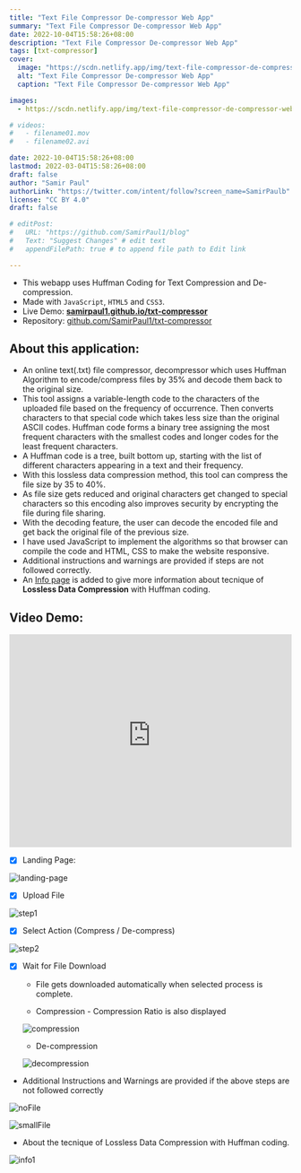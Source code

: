 ```yaml
---
title: "Text File Compressor De-compressor Web App"
summary: "Text File Compressor De-compressor Web App"
date: 2022-10-04T15:58:26+08:00
description: "Text File Compressor De-compressor Web App"
tags: [txt-compressor]
cover:
  image: "https://scdn.netlify.app/img/text-file-compressor-de-compressor-web-app-preview.webp"
  alt: "Text File Compressor De-compressor Web App"
  caption: "Text File Compressor De-compressor Web App"

images:
  - https://scdn.netlify.app/img/text-file-compressor-de-compressor-web-app-preview.webp

# videos:
#   - filename01.mov
#   - filename02.avi

date: 2022-10-04T15:58:26+08:00
lastmod: 2022-03-04T15:58:26+08:00
draft: false
author: "Samir Paul"
authorLink: "https://twitter.com/intent/follow?screen_name=SamirPaulb"
license: "CC BY 4.0"
draft: false

# editPost:
#   URL: "https://github.com/SamirPaul1/blog"
#   Text: "Suggest Changes" # edit text
#   appendFilePath: true # to append file path to Edit link

---
```




- This webapp uses Huffman Coding for Text Compression and De-compression.
- Made with ```JavaScript```, ```HTML5``` and ```CSS3```.
- Live Demo: [**samirpaul1.github.io/txt-compressor**](https://samirpaul1.github.io/txt-compressor/)
- Repository: [github.com/SamirPaul1/txt-compressor](https://github.com/SamirPaul1/txt-compressor)


## About this application:

* An online text(.txt) file compressor, decompressor which uses Huffman Algorithm to encode/compress files by 35% and decode them back to the original size. 
* This tool assigns a variable-length code to the characters of the uploaded file based on the frequency of occurrence. Then converts characters to that special code which takes less size than the original ASCII codes. Huffman code forms a binary tree assigning the most frequent characters with the smallest codes and longer codes for the least frequent characters. 
* A Huffman code is a tree, built bottom up, starting with the list of different characters appearing in a text and their frequency. 
* With this lossless data compression method, this tool can compress the file size by 35 to 40%. 
* As file size gets reduced and original characters get changed to special characters so this encoding also improves security by encrypting the file during file sharing. 
* With the decoding feature, the user can decode the encoded file and get back the original file of the previous size. 
* I have used JavaScript to implement the algorithms so that browser can compile the code and HTML, CSS to make the website responsive. 
* Additional instructions and warnings are provided if steps are not followed correctly. 
* An [Info page](https://samirpaul1.github.io/txt-compressor/info.html) is added to give more information about tecnique of **Lossless Data Compression** with Huffman coding.




## Video Demo: 

<iframe title="Video Demo" src="https://user-images.githubusercontent.com/77569653/172716965-50560f4a-2acf-4013-ae87-8b474b2a09e3.mp4" loading="lazy" width="100%" height = "380" autoplay="autoplay" loop="loop" frameborder="0" allowfullscreen></iframe>



- [x] Landing Page:

![landing-page](https://scdn.netlify.app/img/text-file-compressor-de-compressor-web-app-landing-page.png) 

- [x] Upload File

![step1](https://scdn.netlify.app/img/text-file-compressor-de-compressor-web-app-step1.png) 

<script async src="https://pagead2.googlesyndication.com/pagead/js/adsbygoogle.js?client=ca-pub-8274401353019049" loading="lazy"
     crossorigin="anonymous"></script>
<!-- Display ads -->
<ins class="adsbygoogle"
     style="display:block"
     data-ad-client="ca-pub-8274401353019049"
     data-ad-slot="5522300086"
     data-ad-format="auto"
     data-full-width-responsive="true"></ins>
<script>
     (adsbygoogle = window.adsbygoogle || []).push({});
</script>



- [x] Select Action (Compress / De-compress)

![step2](https://scdn.netlify.app/img/text-file-compressor-de-compressor-web-app-step2.png) 


- [x] Wait for File Download
    * File gets downloaded automatically when selected process is complete.

    * Compression - Compression Ratio is also displayed 

    ![compression](https://scdn.netlify.app/img/text-file-compressor-de-compressor-web-app-step3.png)
    
    * De-compression

    ![decompression](https://scdn.netlify.app/img/text-file-compressor-de-compressor-web-app-decompression.png)

- Additional Instructions and Warnings are provided if the above steps are not followed correctly

![noFile](https://scdn.netlify.app/img/text-file-compressor-de-compressor-web-app-nofile.png) 

![smallFile](https://scdn.netlify.app/img/text-file-compressor-de-compressor-web-app-verysmallfile.png)



- About the tecnique of Lossless Data Compression with Huffman coding.

![info1](https://scdn.netlify.app/img/text-file-compressor-de-compressor-web-app-info.jpeg) 



<script async src="https://pagead2.googlesyndication.com/pagead/js/adsbygoogle.js?client=ca-pub-8274401353019049" loading="lazy"
     crossorigin="anonymous"></script>
<!-- Display ads -->
<ins class="adsbygoogle"
     style="display:block"
     data-ad-client="ca-pub-8274401353019049"
     data-ad-slot="5522300086"
     data-ad-format="auto"
     data-full-width-responsive="true"></ins>
<script>
     (adsbygoogle = window.adsbygoogle || []).push({});
</script>